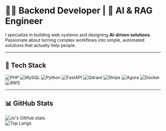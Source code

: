 # 👨‍💻 Backend Developer | 🤖 AI & RAG Engineer

I specialize in building web systems and designing **AI-driven solutions**.  
Passionate about turning complex workflows into simple, automated solutions that actually help people.  

---

## 🔧 Tech Stack

![PHP](https://img.shields.io/badge/PHP-777BB4?style=flat&logo=php&logoColor=white)
![MySQL](https://img.shields.io/badge/MySQL-4479A1?style=flat&logo=mysql&logoColor=white)
![Python](https://img.shields.io/badge/Python-3776AB?style=flat&logo=python&logoColor=white)
![FastAPI](https://img.shields.io/badge/FastAPI-009688?style=flat&logo=fastapi&logoColor=white)
![Qdrant](https://img.shields.io/badge/Qdrant-FF6F00?style=flat&logo=qdrant&logoColor=white)
![Stripe](https://img.shields.io/badge/Stripe-626CD9?style=flat&logo=stripe&logoColor=white)
![Agora](https://img.shields.io/badge/Agora-099DFD?style=flat&logo=Agora&logoColor=white)
![Docker](https://img.shields.io/badge/Docker-2496ED?style=flat&logo=docker&logoColor=white)
![AWS](https://img.shields.io/badge/AWS-232F3E?style=flat&logo=amazonaws&logoColor=white)

---

## 📊 GitHub Stats

![Jo's GitHub stats](https://github-readme-stats.vercel.app/api?username=joalvis1996&show_icons=true&theme=radical)  
![Top Langs](https://github-readme-stats.vercel.app/api/top-langs/?username=joalvis1996&layout=compact&theme=radical)